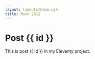 ```yaml
---
layout: layouts/base.njk
title: Post 2812
---
```


# Post {{ id }}

This is post {{ id }} in my Eleventy project.

